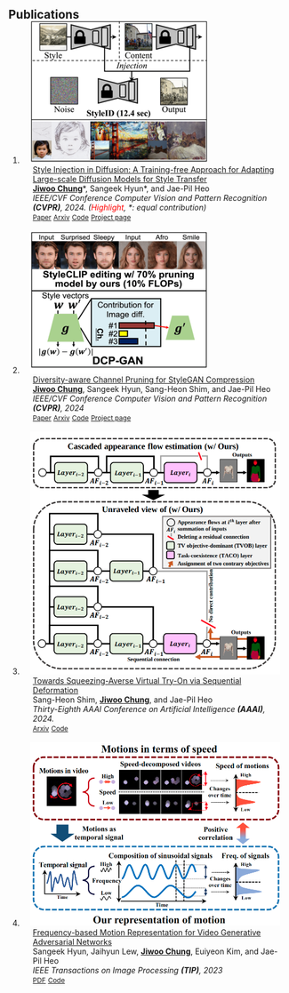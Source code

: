 <h2 id="publications" style="margin: 2px 0px -15px;">Publications</h2>

<div class="publications">
<ol class="bibliography">

<li>
<div class="pub-row">
  <div class="col-sm-3 abbr" style="position: relative;padding-right: 15px;padding-left: 15px;">
    <img src="assets/img/styleid_thumb_resize.png" class="teaser img-fluid z-depth-1">
    <!-- <abbr class="badge">CVPR</abbr> -->
  </div>

  <div class="col-sm-9" style="position: relative;padding-right: 15px;padding-left: 20px;">
    <div class="title"><a href="https://openaccess.thecvf.com/content/CVPR2024/html/Chung_Style_Injection_in_Diffusion_A_Training-free_Approach_for_Adapting_Large-scale_CVPR_2024_paper.html">Style Injection in Diffusion: A Training-free Approach for Adapting Large-scale Diffusion Models for Style Transfer</a></div>
    <div class="author"><u><strong>Jiwoo Chung</strong></u>*, Sangeek Hyun*, and Jae-Pil Heo</div>
    <div class="periodical"><em>IEEE/CVF Conference Computer Vision and Pattern Recognition <strong>(CVPR)</strong>, 2024. (<span style="color:red;">Highlight</span>, *: equal contribution)</em></div>
    <div class="links">
        <a href="https://openaccess.thecvf.com/content/CVPR2024/html/Chung_Style_Injection_in_Diffusion_A_Training-free_Approach_for_Adapting_Large-scale_CVPR_2024_paper.html" class="btn btn-sm z-depth-0" role="button" target="_blank" style="font-size:12px;">Paper</a>
        <a href="https://arxiv.org/abs/2312.09008" class="btn btn-sm z-depth-0" role="button" target="_blank" style="font-size:12px;">Arxiv</a>
        <a href="https://github.com/jiwoogit/StyleID" class="btn btn-sm z-depth-0" role="button" target="_blank" style="font-size:12px;">Code</a>
        <a href="https://jiwoogit.github.io/StyleID_site/" class="btn btn-sm z-depth-0" role="button" target="_blank" style="font-size:12px;">Project page</a>
        <!-- <strong><a style="color:#e74d3c; font-weight:600"><i>Oral Presentation</i></a></strong> -->
    </div>
  </div>
</div>
</li>
  
<br>

<li>
<div class="pub-row">
  <div class="col-sm-3 abbr" style="position: relative;padding-right: 15px;padding-left: 15px;">
    <img src="assets/img/dcpgan_thumb_resize.png" class="teaser img-fluid z-depth-1">
    <!-- <abbr class="badge">CVPR</abbr> -->
  </div>

  <div class="col-sm-9" style="position: relative;padding-right: 15px;padding-left: 20px;">
    <div class="title"><a href="https://openaccess.thecvf.com/content/CVPR2024/html/Chung_Diversity-aware_Channel_Pruning_for_StyleGAN_Compression_CVPR_2024_paper.html">Diversity-aware Channel Pruning for StyleGAN Compression
</a></div>
    <div class="author"><u><strong>Jiwoo Chung</strong></u>, Sangeek Hyun, Sang-Heon Shim, and Jae-Pil Heo</div>
    <div class="periodical"><em>IEEE/CVF Conference Computer Vision and Pattern Recognition <strong>(CVPR)</strong>, 2024</em></div>
    <div class="links">
        <a href="https://openaccess.thecvf.com/content/CVPR2024/html/Chung_Diversity-aware_Channel_Pruning_for_StyleGAN_Compression_CVPR_2024_paper.html" class="btn btn-sm z-depth-0" role="button" target="_blank" style="font-size:12px;">Paper</a>
        <a href="https://arxiv.org/abs/2403.13548" class="btn btn-sm z-depth-0" role="button" target="_blank" style="font-size:12px;">Arxiv</a>
        <a href="https://github.com/jiwoogit/DCP-GAN" class="btn btn-sm z-depth-0" role="button" target="_blank" style="font-size:12px;">Code</a>
        <a href="https://jiwoogit.github.io/DCP-GAN_site/" class="btn btn-sm z-depth-0" role="button" target="_blank" style="font-size:12px;">Project page</a>
        <!-- <strong><a style="color:#e74d3c; font-weight:600"><i>Oral Presentation</i></a></strong> -->
    </div>
  </div>
</div>
</li>
  
<br>

<li>
<div class="pub-row">
  <div class="col-sm-3 abbr" style="position: relative;padding-right: 15px;padding-left: 15px;">
    <img src="assets/img/AAAI_2024.png" class="teaser img-fluid z-depth-1">
    <!-- <abbr class="badge">AAAI</abbr> -->
  </div>

  <div class="col-sm-9" style="position: relative;padding-right: 15px;padding-left: 20px;">
    <div class="title"><a href="https://arxiv.org/abs/2312.15861">Towards Squeezing-Averse Virtual Try-On via Sequential Deformation</a></div>
    <div class="author">Sang-Heon Shim, <u><strong>Jiwoo Chung</strong></u>, and Jae-Pil Heo</div>
    <div class="periodical"><em>Thirty-Eighth AAAI Conference on Artificial Intelligence <strong>(AAAI)</strong>, 2024.</em></div>
    <div class="links">
      <a href="https://arxiv.org/abs/2312.15861" class="btn btn-sm z-depth-0" role="button" target="_blank" style="font-size:12px;">Arxiv</a>
      <a href="https://github.com/SHShim0513/SD-VITON" class="btn btn-sm z-depth-0" role="button" target="_blank" style="font-size:12px;">Code</a>
    </div>
  </div>
</div>
</li>
  
<br>

<li>
<div class="pub-row">
  <div class="col-sm-3 abbr" style="position: relative;padding-right: 15px;padding-left: 15px;">
    <img src="assets/img/TIP_2023.png" class="teaser img-fluid z-depth-1">
    <!-- <abbr class="badge">TIP</abbr> -->
  </div>

  <div class="col-sm-9" style="position: relative;padding-right: 15px;padding-left: 20px;">
    <div class="title"><a href="https://ieeexplore.ieee.org/document/10183834">Frequency-based Motion Representation for Video Generative Adversarial Networks</a></div>
    <div class="author">Sangeek Hyun, Jaihyun Lew, <u><strong>Jiwoo Chung</strong></u>, Euiyeon Kim, and Jae-Pil Heo</div>
    <div class="periodical"><em>IEEE Transactions on Image Processing <strong>(TIP)</strong>, 2023
</em></div>
    <div class="links">
      <a href="https://ieeexplore.ieee.org/document/10183834" class="btn btn-sm z-depth-0" role="button" target="_blank" style="font-size:12px;">PDF</a>
      <a href="https://github.com/hse1032/Frequency-based-Motion-Representation-for-Video-GANs" class="btn btn-sm z-depth-0" role="button" target="_blank" style="font-size:12px;">Code</a>
    </div>
  </div>
</div>
</li>
  
<br>


</ol>
</div>
